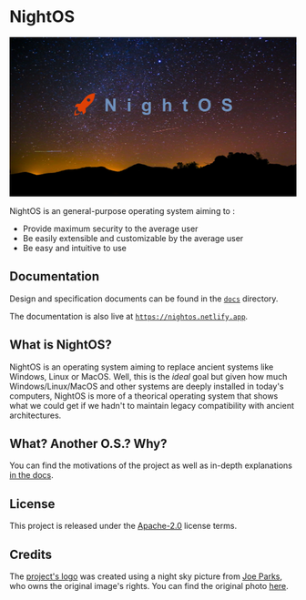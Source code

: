 # NightOS

![NightOS Logo](logo.png)

NightOS is an general-purpose operating system aiming to :

* Provide maximum security to the average user
* Be easily extensible and customizable by the average user
* Be easy and intuitive to use

## Documentation

Design and specification documents can be found in the [`docs`](docs/) directory.

The documentation is also live at [`https://nightos.netlify.app`](https://nightos.netlify.app/).

## What is NightOS?

NightOS is an operating system aiming to replace ancient systems like Windows, Linux or MacOS. Well, this is the _ideal_ goal but given how much Windows/Linux/MacOS and other systems are deeply installed in today's computers, NightOS is more of a theorical operating system that shows what we could get if we hadn't to maintain legacy compatibility with ancient architectures.

## What? Another O.S.? Why?

You can find the motivations of the project as well as in-depth explanations [in the docs](docs/).

## License

This project is released under the [Apache-2.0](LICENSE.md) license terms.

## Credits

The [project's logo](logo.png) was created using a night sky picture from [Joe Parks](https://www.flickr.com/people/34450190@N08), who owns the original image's rights.
You can find the original photo [here](https://www.flickr.com/photos/parksjd/9253056182/).
